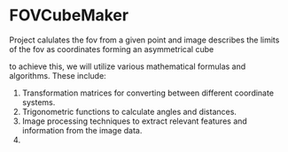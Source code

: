 # FOVCubeMaker
Project calulates the fov from a given point and image describes the limits of the fov as coordinates forming an asymmetrical cube

to achieve this, we will utilize various mathematical formulas and algorithms. These include:

1. Transformation matrices for converting between different coordinate systems.
2. Trigonometric functions to calculate angles and distances.
3. Image processing techniques to extract relevant features and information from the image data.
4.